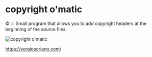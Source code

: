 # copyright o'matic
:copyright: :boom: Small program that allows you to add copyright headers at the beginning of the source files.

![copyright o'matic](https://raw.githubusercontent.com/sergiss/copytright-o-matic/master/copytright-o-matic.png)

https://sergiosoriano.com/
